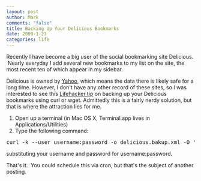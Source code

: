 ```yaml
--- 
layout: post
author: Mark
comments: "false"
title: Backing Up Your Delicious Bookmarks
date: 2009-1-23
categories: life
---
```

Recently I have become a big user of the social bookmarking site Delicious.  Nearly everyday I add several new bookmarks to my list on the site, the most recent ten of which appear in my sidebar.

Delicious is owned by <a title="Yahoo!" href="http://yahoo.com" target="_blank">Yahoo</a>, which means the data there is likely safe for a long time. However, I don't have any other record of these sites, so I was interested to see this <a title="Terminal Tip: Backing Up Delicious" href="http://lifehacker.com/5136845/backup-delicious-bookmarks-from-the-shell" target="_blank">Lifehacker tip</a> on backing up your Delicious bookmarks using curl or wget. Admittedly this is a fairly nerdy solution, but that is where the attraction lies for me.
<ol>
	<li>Open up a terminal (in Mac OS X, Terminal.app lives in Applications/Utilities)</li>
	<li>Type the following command:</li>
</ol>
<pre>curl -k --user username:password -o delicious.bakup.xml -O 'https://api.del.icio.us/v1/posts/all'</pre>
substituting your username and password for username:password.

That's it.  You could schedule this via cron, but that's the subject of another posting.
